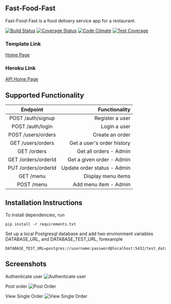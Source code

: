 ## Fast-Food-Fast

Fast-Food-Fast is a food delivery service app for a restaurant.

[![Build Status](https://travis-ci.com/mubstimor/fast-food-fast.svg?branch=develop)](https://travis-ci.com/mubstimor/fast-food-fast)  [![Coverage Status](https://coveralls.io/repos/github/mubstimor/fast-food-fast/badge.svg?branch=develop&service=github)](https://coveralls.io/github/mubstimor/fast-food-fast?branch=develop&service=github)  [![Code Climate](https://codeclimate.com/github/codeclimate/codeclimate/badges/gpa.svg)](https://codeclimate.com/github/mubstimor/fast-food-fast)  [![Test Coverage](https://api.codeclimate.com/v1/badges/24230611fce8192b6279/test_coverage)](https://codeclimate.com/github/mubstimor/fast-food-fast/test_coverage)

### Template Link

[Home Page](https://mubstimor.github.io/fast-food-fast/ui/index.html)

### Heroku Link

[API Home Page](https://tims-fast-food.herokuapp.com/)

## Supported Functionality
|      Endpoint   |  Functionality |
|:-------------:|------:|
| POST /auth/signup | Register a user |
| POST /auth/login | Login a user |
| POST /users/orders | Create an order |
| GET /users/orders| Get a user's order history|
| GET /orders | Get all orders - Admin |
| GET ​/​orders​/orderId |   Get a given order - Admin |
| PUT /​orders​/orderId |   Update order status - Admin |
| GET /menu| Display menu items|
| POST /menu | Add menu item - Admin |

## Installation Instructions

To install dependencies, run

```
pip install -r requirements.txt
```

Set up a local Postgresql database and add two environment variables DATABASE_URL, and DATABASE_TEST_URL, forexample

```
DATABASE_TEST_URL=postgres://username:password@localhost:5432/test_database
```

## Screenshots

Authenticate user
![Authenticate user](https://user-images.githubusercontent.com/2491780/46521573-aa1dfe80-c888-11e8-9e8b-0a40f158a299.png)

Post order
![Post Order](https://user-images.githubusercontent.com/2491780/46194678-c6f78680-c30a-11e8-8e12-d84b64c44dfb.png)

View Single Order
![View Single Order](https://user-images.githubusercontent.com/2491780/46521573-aa1dfe80-c888-11e8-9e8b-0a40f158a299.png)
